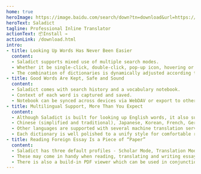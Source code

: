 ```yaml
---
home: true
heroImage: https://image.baidu.com/search/down?tn=download&url=https://wx1.sinaimg.cn/large/6e3591e5gy1gc29virfazj20jg07sgm8.jpg
heroText: Saladict
tagline: Professional Inline Translator
actionText: 📦Install →
actionLink: /download.html
intro:
- title: Looking Up Words Has Never Been Easier
  content:
  - Saladict supports mixed use of multiple search modes.
  - Whether it be single-click, double-click, pop-up icon, hovering or keyboard shortcuts, you name it.
  - The combination of dictionaries is dynamically adjusted according to search text and Saladict profile.
- title: Good Words Are Kept, Safe and Sound
  content:
  - Saladict comes with search history and a vocabulary notebook.
  - Context of each word is captured and saved.
  - Notebook can be synced across devices via WebDAV or export to other apps for memorization.
- title: Multilingual Support, More Than You Expect
  content:
  - Although Saladict is built for looking up English words, it also supports many other languages.
  - Chinese (simplified and traditional), Japanese, Korean, French, German and Spanish are supported with dictionaries.
  - Other languages are supported with several machine translation services.
  - Each dictionary is well polished to a unify style for comfortable reading experience.
- title: Reading Foreign Essay Is a Piece of “Paper”
  content:
  - Saladict has three default profiles - Scholar Mode, Translation Mode and Sentence Mode.
  - These may come in handy when reading, translating and writing essays in foreign language.
  - There is also a build-in PDF viewer which can be used in conjunction with sidebar-mode standalone search panel.
---
```


<Home />
